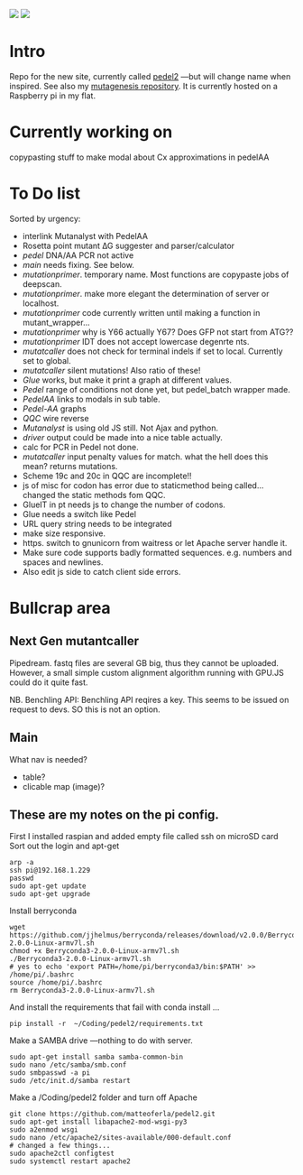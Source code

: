 
<a href="https://codeclimate.com/github/matteoferla/pedel2"><img src="https://codeclimate.com/github/matteoferla/pedel2/badges/gpa.svg" /></a>
<a href="https://codeclimate.com/github/matteoferla/pedel2/"><img src="https://codeclimate.com/github/matteoferla/pedel2/badges/issue_count.svg" /></a>

# Intro
Repo for the new site, currently called [pedel2](pi.matteoferla.com) —but will change name when inspired.
See also my [mutagenesis repository](https://github.com/matteoferla/mutagenesis).
It is currently hosted on a Raspberry pi in my flat.

# Currently working on
copypasting stuff to make modal about Cx approximations in pedelAA

# To Do list

Sorted by urgency:

* interlink Mutanalyst with PedelAA
* Rosetta point mutant ∆G suggester and parser/calculator
* *pedel* DNA/AA PCR not active
* *main* needs fixing. See below.
* *mutationprimer*. temporary name. Most functions are copypaste jobs of deepscan.
* *mutationprimer*. make more elegant the determination of server or localhost.
* *mutationprimer* code currently written until making a function in mutant_wrapper...
* *mutationprimer* why is Y66 actually Y67? Does GFP not start from ATG??
* *mutationprimer* IDT does not accept lowercase degenrte nts.
* *mutatcaller* does not check for terminal indels if set to local. Currently set to global.
* *mutatcaller* silent mutations! Also ratio of these!
* *Glue* works, but make it print a graph at different values.
* *Pedel*  range of conditions not done yet, but pedel_batch wrapper made.
* *PedelAA* links to modals in sub table.
* *Pedel-AA* graphs
* *QQC* wire reverse
* *Mutanalyst* is using old JS still. Not Ajax and python.
* *driver* output could be made into a nice table actually.
* calc for PCR in Pedel not done.
* *mutatcaller* input penalty values for match. what the hell does this mean?
returns mutations.    
* Scheme 19c and 20c in QQC are incomplete!!
* js of misc for codon has error due to staticmethod being called... changed the static methods fom QQC.
* GlueIT in pt needs js to change the number of codons.
* Glue needs a switch like Pedel
* URL query string needs to be integrated
* make size responsive.
* https. switch to gnunicorn from waitress or let Apache server handle it.
* Make sure code supports badly formatted sequences. e.g. numbers and spaces and newlines.
* Also edit js side to catch client side errors.

# Bullcrap area

## Next Gen mutantcaller
Pipedream. fastq files are several GB big, thus they cannot be uploaded.
However, a small simple custom alignment algorithm running with GPU.JS could do it quite fast.

NB. Benchling API: Benchling API reqires a key. This seems to be issued on request to devs. SO this is not an option.

## Main
What nav is needed?
* table?
* clicable map (image)?

## These are my notes on the pi config.
First I installed raspian and added empty file called ssh on microSD card     
Sort out the login and apt-get     

    arp -a
    ssh pi@192.168.1.229
    passwd
    sudo apt-get update
    sudo apt-get upgrade

Install berryconda

    wget https://github.com/jjhelmus/berryconda/releases/download/v2.0.0/Berryconda3-2.0.0-Linux-armv7l.sh
    chmod +x Berryconda3-2.0.0-Linux-armv7l.sh
    ./Berryconda3-2.0.0-Linux-armv7l.sh
    # yes to echo 'export PATH=/home/pi/berryconda3/bin:$PATH' >> /home/pi/.bashrc
    source /home/pi/.bashrc
    rm Berryconda3-2.0.0-Linux-armv7l.sh

And install the requirements that fail with conda install ...

    pip install -r  ~/Coding/pedel2/requirements.txt
   
Make a SAMBA drive —nothing to do with server.

    sudo apt-get install samba samba-common-bin
    sudo nano /etc/samba/smb.conf
    sudo smbpasswd -a pi
    sudo /etc/init.d/samba restart

Make a /Coding/pedel2 folder and turn off Apache

    git clone https://github.com/matteoferla/pedel2.git
    sudo apt-get install libapache2-mod-wsgi-py3
    sudo a2enmod wsgi
    sudo nano /etc/apache2/sites-available/000-default.conf
    # changed a few things...
    sudo apache2ctl configtest
    sudo systemctl restart apache2